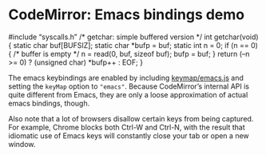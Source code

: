 CodeMirror: Emacs bindings demo
===============================

\#include “syscalls.h” /\* getchar: simple buffered version \*/ int getchar(void) { static char buf\[BUFSIZ\]; static char \*bufp = buf; static int n = 0; if (n == 0) { /\* buffer is empty \*/ n = read(0, buf, sizeof buf); bufp = buf; } return (–n &gt;= 0) ? (unsigned char) \*bufp++ : EOF; }

The emacs keybindings are enabled by including [keymap/emacs.js](../keymap/emacs.js) and setting the `keyMap` option to `"emacs"`. Because CodeMirror’s internal API is quite different from Emacs, they are only a loose approximation of actual emacs bindings, though.

Also note that a lot of browsers disallow certain keys from being captured. For example, Chrome blocks both Ctrl-W and Ctrl-N, with the result that idiomatic use of Emacs keys will constantly close your tab or open a new window.
